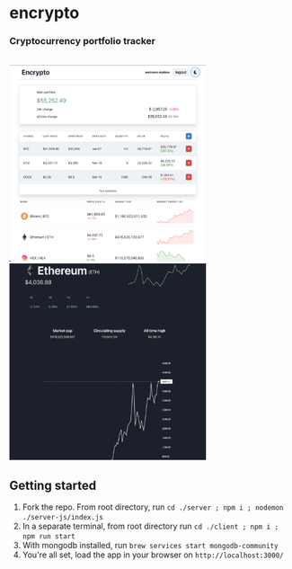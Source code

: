 # encrypto

### Cryptocurrency portfolio tracker

<br>
   <code><img height="350" width="350" alt="Typescript" src="./public/dashboard.png"></code>
   <code><img height="350" width="350" alt="Next.js" src="./public/dynamic-route.png"></code>
<br>

## Getting started

1. Fork the repo. From root directory, run `cd ./server ; npm i ; nodemon ./server-js/index.js`
2. In a separate terminal, from root directory run  `cd ./client ; npm i ; npm run start`
3. With mongodb installed, run `brew services start mongodb-community`
4. You're all set, load the app in your browser on `http://localhost:3000/`
